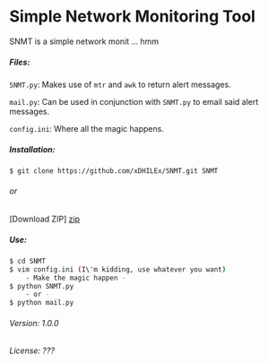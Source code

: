 # Simple Network Monitoring Tool

SNMT is a simple network monit ... hmm

##### Files:
`SNMT.py`: Makes use of `mtr` and `awk` to return alert messages.

`mail.py`: Can be used in conjunction with `SNMT.py` to email said alert messages.

`config.ini`: Where all the magic happens.


##### Installation:

```sh
$ git clone https://github.com/xDHILEx/SNMT.git SNMT
```
###### or

[Download ZIP] [zip]

##### Use:
```sh
$ cd SNMT
$ vim config.ini (I\'m kidding, use whatever you want)
    - Make the magic happen -
$ python SNMT.py
    - or -
$ python mail.py
```

###### Version: 1.0.0
###### License: ???



   [zip]: <https://github.com/xDHILEx/SNMT/archive/master.zip>
